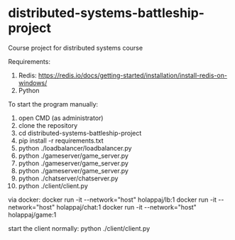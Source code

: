 # distributed-systems-battleship-project
Course project for distributed systems course


Requirements:
1. Redis: https://redis.io/docs/getting-started/installation/install-redis-on-windows/
2. Python
 
To start the program manually:
1. open CMD (as administrator)
2. clone the repository
3. cd distributed-systems-battleship-project
4. pip install -r requirements.txt
5. python ./loadbalancer/loadbalancer.py
6. python ./gameserver/game_server.py
7. python ./gameserver/game_server.py
8. python ./gameserver/game_server.py
9. python ./chatserver/chatserver.py
10. python ./client/client.py

via docker:
docker run -it --network="host" holappaj/lb:1
docker run -it --network="host" holappaj/chat:1
docker run -it --network="host" holappaj/game:1

start the client normally:
python ./client/client.py

